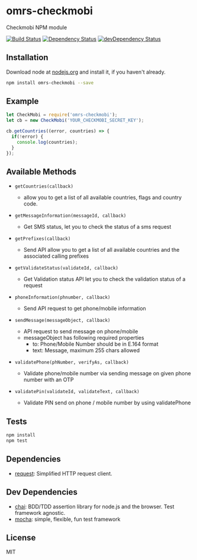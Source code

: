 # omrs-checkmobi

Checkmobi NPM module

[![Build Status](https://travis-ci.org/omrsmeh/omrs-checkmobi.svg?branch=master)](https://travis-ci.org/omrsmeh/omrs-checkmobi)
[![Dependency Status](https://david-dm.org/jedireza/generator-hapi-style.svg?style=flat)](https://david-dm.org/jedireza/generator-hapi-style)
[![devDependency Status](https://david-dm.org/jedireza/generator-hapi-style/dev-status.svg?style=flat)](https://david-dm.org/jedireza/generator-hapi-style#info=devDependencies)

## Installation

Download node at [nodejs.org](http://nodejs.org) and install it, if you haven't already.

```sh
npm install omrs-checkmobi --save
```

## Example

```javascript
let CheckMobi = require('omrs-checkmobi');
let cb = new CheckMobi('YOUR_CHECKMOBI_SECRET_KEY');

cb.getCountries((error, countries) => {
  if(!error) {
    console.log(countries);
  }
});

```

## Available Methods

* `getCountries(callback)`
    * allow you to get a list of all available countries, flags and country code.

* `getMessageInformation(messageId, callback)`
    * Get SMS status, let you to check the status of a sms request

* `getPrefixes(callback)`
    * Send API allow you to get a list of all available countries and the associated calling prefixes

* `getValidateStatus(validateId, callback)`
    * Get Validation status API let you to check the validation status of a request

* `phoneInformation(phnumber, callback)`
    * Send API request to get phone/mobile information

* `sendMessage(messageObject, callback)`
    * API request to send message on phone/mobile
    * messageObject has following required properties
        * to: Phone/Mobile Number should be in E.164 format
        * text: Message, maximum 255 chars allowed

* `validatePhone(phNumber, verifyAs, callback)`
    * Validate phone/mobile number via sending message on given phone number with an OTP

* `validatePin(validateId, validateText, callback)`
    * Validate PIN send on phone / mobile number by using validatePhone


## Tests

```sh
npm install
npm test
```

## Dependencies

- [request](https://github.com/request/request): Simplified HTTP request client.

## Dev Dependencies

- [chai](https://github.com/chaijs/chai): BDD/TDD assertion library for node.js and the browser. Test framework agnostic.
- [mocha](https://github.com/mochajs/mocha): simple, flexible, fun test framework


## License

MIT

